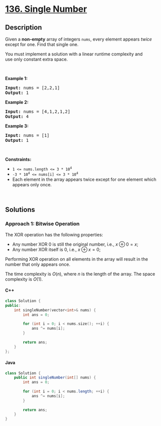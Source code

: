 # [136. Single Number](https://leetcode.com/problems/single-number)

## Description

<p>Given a <strong>non-empty</strong>&nbsp;array of integers <code>nums</code>, every element appears <em>twice</em> except for one. Find that single one.</p>

<p>You must&nbsp;implement a solution with a linear runtime complexity and use&nbsp;only constant&nbsp;extra space.</p>
<p>&nbsp;</p>

<p><strong class="example">Example 1:</strong></p>
<pre>
<strong>Input:</strong> nums = [2,2,1]
<strong>Output:</strong> 1
</pre>

<p><strong class="example">Example 2:</strong></p>
<pre>
<strong>Input:</strong> nums = [4,1,2,1,2]
<strong>Output:</strong> 4
</pre>

<p><strong class="example">Example 3:</strong></p>
<pre>
<strong>Input:</strong> nums = [1]
<strong>Output:</strong> 1
</pre>
<p>&nbsp;</p>

<p><strong>Constraints:</strong></p>
<ul>
    <li><code>1 &lt;= nums.length &lt;= 3 * 10<sup>4</sup></code></li>
    <li><code>-3 * 10<sup>4</sup> &lt;= nums[i] &lt;= 3 * 10<sup>4</sup></code></li>
    <li>Each element in the array appears twice except for one element which appears only once.</li>
</ul>
<p>&nbsp;</p>

## Solutions

### **Approach 1: Bitwise Operation**

The XOR operation has the following properties:

-   Any number XOR 0 is still the original number, i.e., $x \oplus 0 = x$;
-   Any number XOR itself is 0, i.e., $x \oplus x = 0$;

Performing XOR operation on all elements in the array will result in the number that only appears once.

The time complexity is $O(n)$, where $n$ is the length of the array. The space complexity is $O(1)$.

<!-- tabs:start -->

#### C++

```cpp
class Solution {
public:
    int singleNumber(vector<int>& nums) {
        int ans = 0;
        
        for (int i = 0; i < nums.size(); ++i) {
            ans ^= nums[i];
        }
        
        return ans;
    }
};
```

#### Java

```java
class Solution {
    public int singleNumber(int[] nums) {
        int ans = 0;
        
        for (int i = 0; i < nums.length; ++i) {
            ans ^= nums[i];
        }
        
        return ans;
    }
}
```

<!-- tabs:end -->